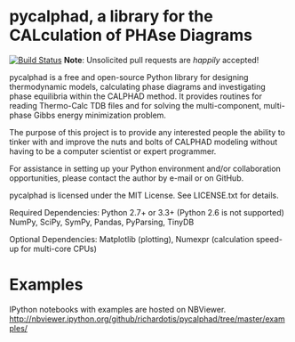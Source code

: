pycalphad, a library for the CALculation of PHAse Diagrams
==========================================================
[![Build Status](https://travis-ci.org/richardotis/pycalphad.svg?branch=master)](https://travis-ci.org/richardotis/pycalphad)
**Note**: Unsolicited pull requests are _happily_ accepted!

pycalphad is a free and open-source Python library for 
designing thermodynamic models, calculating phase diagrams and 
investigating phase equilibria within the CALPHAD method. It 
provides routines for reading Thermo-Calc TDB files and for
solving the multi-component, multi-phase Gibbs energy
minimization problem.

The purpose of this project is to provide any interested people
the ability to tinker with and improve the nuts and bolts of 
CALPHAD modeling without having to be a computer scientist or 
expert programmer.

For assistance in setting up your Python environment and/or
collaboration opportunities, please contact the author
by e-mail or on GitHub.

pycalphad is licensed under the MIT License.
See LICENSE.txt for details.

Required Dependencies:
Python 2.7+ or 3.3+ (Python 2.6 is not supported)
NumPy, SciPy, SymPy, Pandas, PyParsing, TinyDB

Optional Dependencies:
Matplotlib (plotting), 
Numexpr (calculation speed-up for multi-core CPUs)

Examples
========
IPython notebooks with examples are hosted on NBViewer.
http://nbviewer.ipython.org/github/richardotis/pycalphad/tree/master/examples/
